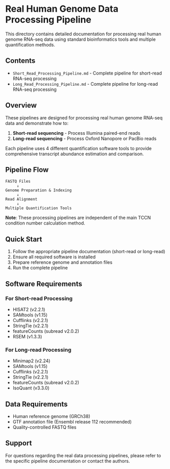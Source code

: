 # Real Human Genome Data Processing Pipeline

This directory contains detailed documentation for processing real human genome RNA-seq data using standard bioinformatics tools and multiple quantification methods.

## Contents

- `Short_Read_Processing_Pipeline.md` - Complete pipeline for short-read RNA-seq processing
- `Long_Read_Processing_Pipeline.md` - Complete pipeline for long-read RNA-seq processing

## Overview

These pipelines are designed for processing real human genome RNA-seq data and demonstrate how to:

1. **Short-read sequencing** - Process Illumina paired-end reads
2. **Long-read sequencing** - Process Oxford Nanopore or PacBio reads

Each pipeline uses 4 different quantification software tools to provide comprehensive transcript abundance estimation and comparison.

## Pipeline Flow

```
FASTQ Files
     ↓
Genome Preparation & Indexing
     ↓
Read Alignment
     ↓
Multiple Quantification Tools
```

**Note**: These processing pipelines are independent of the main TCCN condition number calculation method. 

## Quick Start

1. Follow the appropriate pipeline documentation (short-read or long-read)
2. Ensure all required software is installed
3. Prepare reference genome and annotation files
4. Run the complete pipeline

## Software Requirements

### For Short-read Processing
- HISAT2 (v2.2.1)
- SAMtools (v1.15)
- Cufflinks (v2.2.1)
- StringTie (v2.2.1)
- featureCounts (subread v2.0.2)
- RSEM (v1.3.3)

### For Long-read Processing
- Minimap2 (v2.24)
- SAMtools (v1.15)
- Cufflinks (v2.2.1)
- StringTie (v2.2.1)
- featureCounts (subread v2.0.2)
- IsoQuant (v3.3.0)

## Data Requirements

- Human reference genome (GRCh38)
- GTF annotation file (Ensembl release 112 recommended)
- Quality-controlled FASTQ files

## Support

For questions regarding the real data processing pipelines, please refer to the specific pipeline documentation or contact the authors.
